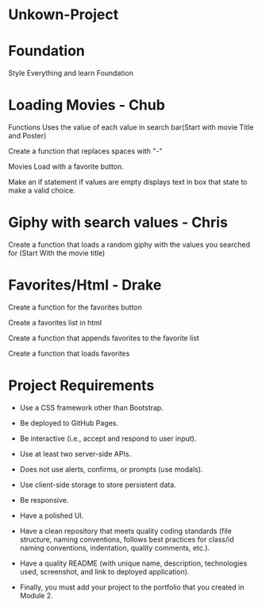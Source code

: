 # Unkown-Project



# Foundation
Style Everything and learn Foundation


# Loading Movies - Chub

Functions Uses the value of each value in search bar(Start with movie Title and Poster)

Create a function that replaces spaces with "-"

Movies Load with a favorite button.

Make an if statement if values are empty displays text in box that state to make a valid choice.


# Giphy with search values - Chris

Create a function that loads a random giphy with the values you searched for (Start With the movie title)

# Favorites/Html - Drake
Create a function for the favorites button

Create a favorites list in html

Create a function that appends favorites to the favorite list

Create a function that loads favorites 


# Project Requirements

* Use a CSS framework other than Bootstrap.

* Be deployed to GitHub Pages.

* Be interactive (i.e., accept and respond to user input).

* Use at least two server-side APIs.

* Does not use alerts, confirms, or prompts (use modals).

* Use client-side storage to store persistent data.

* Be responsive.

* Have a polished UI.

* Have a clean repository that meets quality coding standards (file structure, naming conventions, follows best practices for class/id naming conventions, indentation, quality comments, etc.).

* Have a quality README (with unique name, description, technologies used, screenshot, and link to deployed application).

* Finally, you must add your project to the portfolio that you created in Module 2.